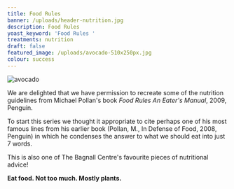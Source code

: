 ```yaml
---
title: Food Rules
banner: /uploads/header-nutrition.jpg
description: Food Rules
yoast_keyword: 'Food Rules '
treatments: nutrition
draft: false
featured_image: /uploads/avocado-510x250px.jpg
colour: success
---
```

![avocado](/uploads/avocado-510x250px.jpg)

We are delighted that we have permission to recreate some of the nutrition guidelines from Michael Pollan's book _Food Rules An Eater's Manual_, 2009, Penguin. 

To start this series we thought it appropriate to cite perhaps one of his most famous lines from his earlier book (Pollan, M., In Defense of Food, 2008, Penguin) in which he condenses the answer to what we should eat into just 7 words. 

This is also one of The Bagnall Centre's favourite pieces of nutritional advice! 

**Eat food. Not too much. Mostly plants.**
